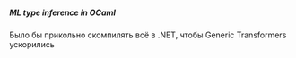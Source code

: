 ##### ML type inference in OCaml


Было бы прикольно скомпилять всё в .NET, чтобы Generic Transformers ускорились
